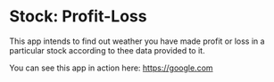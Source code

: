 # Stock: Profit-Loss

This app intends to find out weather you have made profit or loss in a particular stock according to thee data provided to it.


You can see this app in action here: https://google.com